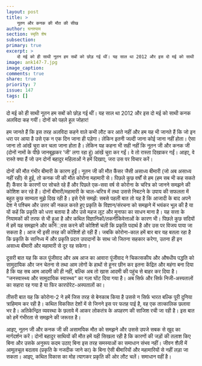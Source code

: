 ```yaml
---
layout: post
title: >
    नूतन और कनक की मौत की सीख
author: घनश्याम
section: स्मृति शेष
subsection:
primary: true
excerpt: >
    दो मई को ही साथी नूतन हम सबों को छोड़ गई थीं। यह साल था 2012 और इस दो मई को साथी कनक अलविदा कह गयीं। दोनों को पहले हूल जोहार!
image: ank147-7.jpg
image_caption: 
comments: true
share: true
priority: 7
issue: 147
tags: []
---
```


दो मई को ही साथी नूतन हम सबों को छोड़ गई थीं। यह साल था 2012 और इस दो मई को साथी कनक अलविदा कह गयीं। दोनों को पहले हूल जोहार!

हम जानते हैं कि इस तरह अलविदा कहने वाले कभी लौट कर आते नहीं और हम यह भी जानते हैं कि जो इन धरा पर आया है उसे  एक न एक दिन जाना ही पड़ेगा। लेकिन इतनी जल्दी जाना कोई जाना नहीं होता। ऐसा जाना तो आंखें चुरा कर चला जाना होता है। लेकिन यह कहना भी सही नहीं कि नूतन जी और कनक जी (दोनों नामों के पीछे जानबूझकर ’जी’ लगा रहा हूं) आंखें चुरा कर गईं। वे तो रास्ता दिखाकर गईं। आइए, वे रास्ते क्या हैं जो उन दोनों बहादुर महिलाओं ने हमें दिखाए, जरा उस पर विचार करें।

दोनों की मौत गंभीर बीमारी के कारण हुईं। नूतन जी की मौत कैंसर जैसी असाध्य बीमारी (जो अब असाध्य नहीं रही) से हुई, तो कनक जी की मौत कोरोना महामारी से। पिछले कुछ वर्षों से हम (हम सब भी कह सकते हैं) कैंसर के कारणों पर सोचते रहे हैं और पिछले एक-सवा वर्ष से कोरोना के चरित्र को जानने समझने की कोशिश कर रहे हैं। दोनों बीमारी/महामारी के चाल-चरित्र में तथा उससे निबटने के उपाय की सफलता में बहुत कुछ साम्यता मुझे दिख रही है। इसे ऐसे समझें: सबसे पहली बात तो यह है कि आजादी के बाद अपने देश ने पश्चिम और उत्तर की नकल करते हुए प्रकृति के विज्ञान/संरचना को समझने में भयंकर भूल की है या यों कहें कि प्रकृति को धत्ता बताया है और उसे महज लूट और मुनाफा का साधन माना है। यह सत्ता के नियामकों की तरफ से भी हुआ है और कथित विज्ञानिकों/तकनीकिवेत्ताओं के कारण भी। पिछले कुछ सदियों में हमें यह समझाने और कनिं्वस करने की कोशिशें चली कि प्रकृति पदार्थ है और उस पर विजय पाया जा सकता है। आज भी इसी तरह की कोशिशें हो रही हैं। जबकि कोरोना-काल हमें बार बार यह बतला रहा है कि प्रकृति के सानिध्य में और प्रकृति प्रदत्त उपादानों के साथ जो जितना सहकार करेगा, उतना ही इन असाध्य बीमारी और महामारी से दूर रह सकेगा।

दूसरी बात यह कि कल पूंजीवाद और अब आज का आवारा पूंजीवाद ने चिकत्सकीय और औषधीय पद्धति को सामुदायिक और जन चेतना से तथा आम लोगों के हाथों से हूनर छीन कर इतना केंद्रित और महंगा बना दिया है कि यह सब आम आदमी की ही नहीं, बल्कि अब तो खास आदमी की पहुंच से बाहर कर दिया है। “जनस्वास्थ्य और सामुदायिक स्वास्थ्य“ का गला घोंट दिया गया है। अब सिर्फ और सिर्फ निजी-अस्पतालों का सहारा रह गया है या फिर कारपोरेट-अस्पतालों का।

तीसरी बात यह कि कोरोना-2 ने हमें जिस तरह से बेनकाब किया है उससे न सिर्फ भारत बल्कि पूरी दुनिया त्राहिमाम कर रही है। कथित विकसित देशों में से जिनने इस पर फतह पाई है, वह एक तात्कालिक छलावा भर है। अतिकेन्द्रित व्यवस्था के छलावे में आकर लोकतंत्र के अपहरण की साजिश रची जा रही है। इस बात को हमें गंभीरता से समझने की जरूरत है।

आइए, नूतन जी और कनक जी की असामयिक मौत को समझने और उससे उपजे सबक से खुद का मार्गदर्शन करें। दोनों बहादुर साथियों की मौत हमें यही सिखला रही है कि कारणों की जड़ों की तलाश किए बिना और उसके अनुरूप कदम उठाए बिना इस तरह समस्याओं का समाधान संभव नहीं। जीवन शैली में आमूलचूल बदलाव (प्रकृति के नजदीक जाने का) के बिना ऐसी बीमारियों और महामारियों से नहीं लड़ा जा सकता। आइए, कथित विकास का मोह त्यागकर प्रकृति की ओर लौट चलें। समाधान वहीं है।